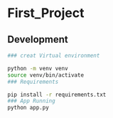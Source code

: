 # First_Project

## Development
```bash
### creat Virtual environment

python -m venv venv
source venv/bin/activate
### Requirements

pip install -r requirements.txt
### App Running
python app.py
```
